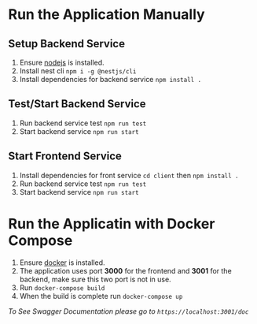 # Run the Application Manually

## Setup Backend Service
1. Ensure [nodejs](https://nodejs.org/en/download/) is installed.
1. Install nest cli `npm i -g @nestjs/cli` 
1. Install dependencies for backend service `npm install .`

## Test/Start Backend Service
1. Run backend service test `npm run test`
1. Start backend service `npm run start`

## Start Frontend Service
1. Install dependencies for front service `cd client` then `npm install .`
1. Run backend service test `npm run test`
1. Start backend service `npm run start`

# Run the Applicatin with Docker Compose

1. Ensure [docker](https://docs.docker.com/desktop/mac/install/) is installed.
1. The application uses port **3000** for the frontend and **3001** for the backend, make sure this two port is not in use.
1. Run `docker-compose build`
1. When the build is complete run `docker-compose up`

*To See Swagger Documentation please go to `https://localhost:3001/doc`*
